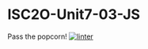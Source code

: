 # ISC2O-Unit7-03-JS
Pass the popcorn!
[![linter](https://github.com/Alexander-Ignacio/ISC2O-Unit7-03-JS/workflows/linter/badge.svg)](https://github.com/marketplace/actions/super-linter)

